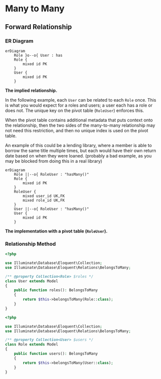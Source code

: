 # Many to Many

## Forward Relationship

### ER Diagram

```mermaid
erDiagram
    Role }o--o{ User : has
    Role {
        mixed id PK
    }
    User {
        mixed id PK
    }
```

**The implied relationship.**

In the following example, each `User` can be related to each `Role` once.
This is what you would expect for a roles and users; a user each has a role or does not.
The unique key on the pivot table (`RoleUser`) enforces this.

When the pivot table contains additional metadata that puts context onto the relationship,
then the two sides of the many-to-many relationship may not need this restriction,
and then no unique index is used on the pivot table.

An example of this could be a lending library,
where a member is able to borrow the same title multiple times,
but each would have their own return date based on when they were loaned.
(probably a bad example, as you may be blocked from doing this in a real library)

```mermaid
erDiagram
    Role ||--o{ RoleUser : "hasMany()"
    Role {
        mixed id PK
    }
    RoleUser {
        mixed user_id UK,FK
        mixed role_id UK,FK
    }
    User ||--o{ RoleUser : "hasMany()"
    User {
        mixed id PK
    }
```

**The implementation with a pivot table (`RoleUser`).**

### Relationship Method

```php
<?php

use Illuminate\Database\Eloquent\Collection;
use Illuminate\Database\Eloquent\Relations\BelongsToMany;

/** @property Collection<Role> $roles */
class User extends Model
{
    public function roles(): BelongsToMany
    {
        return $this->belongsToMany(Role::class);
    }
}
```

```php
<?php

use Illuminate\Database\Eloquent\Collection;
use Illuminate\Database\Eloquent\Relations\BelongsToMany;

/** @property Collection<User> $users */
class Role extends Model
{
    public function users(): BelongsToMany
    {
        return $this->belongsToMany(User::class);
    }
}
```
